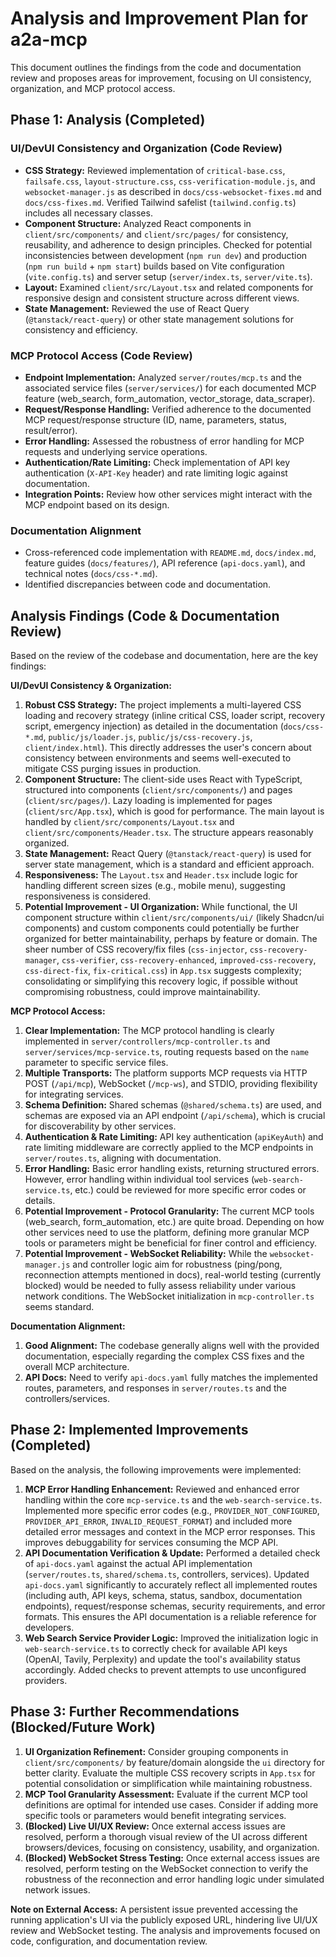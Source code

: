 # Analysis and Improvement Plan for a2a-mcp

This document outlines the findings from the code and documentation review and proposes areas for improvement, focusing on UI consistency, organization, and MCP protocol access.

## Phase 1: Analysis (Completed)

### UI/DevUI Consistency and Organization (Code Review)

*   **CSS Strategy:** Reviewed implementation of `critical-base.css`, `failsafe.css`, `layout-structure.css`, `css-verification-module.js`, and `websocket-manager.js` as described in `docs/css-websocket-fixes.md` and `docs/css-fixes.md`. Verified Tailwind safelist (`tailwind.config.ts`) includes all necessary classes.
*   **Component Structure:** Analyzed React components in `client/src/components/` and `client/src/pages/` for consistency, reusability, and adherence to design principles. Checked for potential inconsistencies between development (`npm run dev`) and production (`npm run build` + `npm start`) builds based on Vite configuration (`vite.config.ts`) and server setup (`server/index.ts`, `server/vite.ts`).
*   **Layout:** Examined `client/src/Layout.tsx` and related components for responsive design and consistent structure across different views.
*   **State Management:** Reviewed the use of React Query (`@tanstack/react-query`) or other state management solutions for consistency and efficiency.

### MCP Protocol Access (Code Review)

*   **Endpoint Implementation:** Analyzed `server/routes/mcp.ts` and the associated service files (`server/services/`) for each documented MCP feature (web_search, form_automation, vector_storage, data_scraper).
*   **Request/Response Handling:** Verified adherence to the documented MCP request/response structure (ID, name, parameters, status, result/error).
*   **Error Handling:** Assessed the robustness of error handling for MCP requests and underlying service operations.
*   **Authentication/Rate Limiting:** Check implementation of API key authentication (`X-API-Key` header) and rate limiting logic against documentation.
*   **Integration Points:** Review how other services might interact with the MCP endpoint based on its design.

### Documentation Alignment

*   Cross-referenced code implementation with `README.md`, `docs/index.md`, feature guides (`docs/features/`), API reference (`api-docs.yaml`), and technical notes (`docs/css-*.md`).
*   Identified discrepancies between code and documentation.

## Analysis Findings (Code & Documentation Review)

Based on the review of the codebase and documentation, here are the key findings:

**UI/DevUI Consistency & Organization:**

1.  **Robust CSS Strategy:** The project implements a multi-layered CSS loading and recovery strategy (inline critical CSS, loader script, recovery script, emergency injection) as detailed in the documentation (`docs/css-*.md`, `public/js/loader.js`, `public/js/css-recovery.js`, `client/index.html`). This directly addresses the user's concern about consistency between environments and seems well-executed to mitigate CSS purging issues in production.
2.  **Component Structure:** The client-side uses React with TypeScript, structured into components (`client/src/components/`) and pages (`client/src/pages/`). Lazy loading is implemented for pages (`client/src/App.tsx`), which is good for performance. The main layout is handled by `client/src/components/Layout.tsx` and `client/src/components/Header.tsx`. The structure appears reasonably organized.
3.  **State Management:** React Query (`@tanstack/react-query`) is used for server state management, which is a standard and efficient approach.
4.  **Responsiveness:** The `Layout.tsx` and `Header.tsx` include logic for handling different screen sizes (e.g., mobile menu), suggesting responsiveness is considered.
5.  **Potential Improvement - UI Organization:** While functional, the UI component structure within `client/src/components/ui/` (likely Shadcn/ui components) and custom components could potentially be further organized for better maintainability, perhaps by feature or domain. The sheer number of CSS recovery/fix files (`css-injector`, `css-recovery-manager`, `css-verifier`, `css-recovery-enhanced`, `improved-css-recovery`, `css-direct-fix`, `fix-critical.css`) in `App.tsx` suggests complexity; consolidating or simplifying this recovery logic, if possible without compromising robustness, could improve maintainability.

**MCP Protocol Access:**

1.  **Clear Implementation:** The MCP protocol handling is clearly implemented in `server/controllers/mcp-controller.ts` and `server/services/mcp-service.ts`, routing requests based on the `name` parameter to specific service files.
2.  **Multiple Transports:** The platform supports MCP requests via HTTP POST (`/api/mcp`), WebSocket (`/mcp-ws`), and STDIO, providing flexibility for integrating services.
3.  **Schema Definition:** Shared schemas (`@shared/schema.ts`) are used, and schemas are exposed via an API endpoint (`/api/schema`), which is crucial for discoverability by other services.
4.  **Authentication & Rate Limiting:** API key authentication (`apiKeyAuth`) and rate limiting middleware are correctly applied to the MCP endpoints in `server/routes.ts`, aligning with documentation.
5.  **Error Handling:** Basic error handling exists, returning structured errors. However, error handling within individual tool services (`web-search-service.ts`, etc.) could be reviewed for more specific error codes or details.
6.  **Potential Improvement - Protocol Granularity:** The current MCP tools (web_search, form_automation, etc.) are quite broad. Depending on how other services need to use the platform, defining more granular MCP tools or parameters might be beneficial for finer control and efficiency.
7.  **Potential Improvement - WebSocket Reliability:** While the `websocket-manager.js` and controller logic aim for robustness (ping/pong, reconnection attempts mentioned in docs), real-world testing (currently blocked) would be needed to fully assess reliability under various network conditions. The WebSocket initialization in `mcp-controller.ts` seems standard.

**Documentation Alignment:**

1.  **Good Alignment:** The codebase generally aligns well with the provided documentation, especially regarding the complex CSS fixes and the overall MCP architecture.
2.  **API Docs:** Need to verify `api-docs.yaml` fully matches the implemented routes, parameters, and responses in `server/routes.ts` and the controllers/services.

## Phase 2: Implemented Improvements (Completed)

Based on the analysis, the following improvements were implemented:

1.  **MCP Error Handling Enhancement:** Reviewed and enhanced error handling within the core `mcp-service.ts` and the `web-search-service.ts`. Implemented more specific error codes (e.g., `PROVIDER_NOT_CONFIGURED`, `PROVIDER_API_ERROR`, `INVALID_REQUEST_FORMAT`) and included more detailed error messages and context in the MCP error responses. This improves debuggability for services consuming the MCP API.
2.  **API Documentation Verification & Update:** Performed a detailed check of `api-docs.yaml` against the actual API implementation (`server/routes.ts`, `shared/schema.ts`, controllers, services). Updated `api-docs.yaml` significantly to accurately reflect all implemented routes (including auth, API keys, schema, status, sandbox, documentation endpoints), request/response schemas, security requirements, and error formats. This ensures the API documentation is a reliable reference for developers.
3.  **Web Search Service Provider Logic:** Improved the initialization logic in `web-search-service.ts` to correctly check for available API keys (OpenAI, Tavily, Perplexity) and update the tool's availability status accordingly. Added checks to prevent attempts to use unconfigured providers.

## Phase 3: Further Recommendations (Blocked/Future Work)

1.  **UI Organization Refinement:** Consider grouping components in `client/src/components/` by feature/domain alongside the `ui` directory for better clarity. Evaluate the multiple CSS recovery scripts in `App.tsx` for potential consolidation or simplification while maintaining robustness.
2.  **MCP Tool Granularity Assessment:** Evaluate if the current MCP tool definitions are optimal for intended use cases. Consider if adding more specific tools or parameters would benefit integrating services.
3.  **(Blocked) Live UI/UX Review:** Once external access issues are resolved, perform a thorough visual review of the UI across different browsers/devices, focusing on consistency, usability, and organization.
4.  **(Blocked) WebSocket Stress Testing:** Once external access issues are resolved, perform testing on the WebSocket connection to verify the robustness of the reconnection and error handling logic under simulated network issues.

**Note on External Access:** A persistent issue prevented accessing the running application's UI via the publicly exposed URL, hindering live UI/UX review and WebSocket testing. The analysis and improvements focused on code, configuration, and documentation review.

